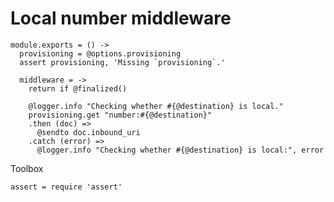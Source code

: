Local number middleware
=======================

    module.exports = () ->
      provisioning = @options.provisioning
      assert provisioning, 'Missing `provisioning`.'

      middleware = ->
        return if @finalized()

        @logger.info "Checking whether #{@destination} is local."
        provisioning.get "number:#{@destination}"
        .then (doc) =>
          @sendto doc.inbound_uri
        .catch (error) =>
          @logger.info "Checking whether #{@destination} is local:", error

Toolbox

    assert = require 'assert'
